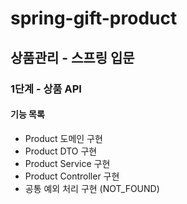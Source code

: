 # spring-gift-product

## 상품관리 - 스프링 입문

### 1단계 - 상품 API

#### 기능 목록

- Product 도메인 구현
- Product DTO 구현
- Product Service 구현
- Product Controller 구현
- 공통 예외 처리 구현 (NOT_FOUND)